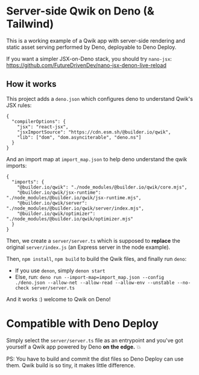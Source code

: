 # Server-side Qwik on Deno (& Tailwind)

This is a working example of a Qwik app with server-side rendering and static asset serving performed by Deno, deployable to Deno Deploy.

If you want a simpler JSX-on-Deno stack, you should try `nano-jsx`: https://github.com/FutureDrivenDev/nano-jsx-denon-live-reload

## How it works

This project adds a `deno.json` which configures deno to understand Qwik's JSX rules:

```
{
  "compilerOptions": {
    "jsx": "react-jsx",
    "jsxImportSource": "https://cdn.esm.sh/@builder.io/qwik",
    "lib": ["dom", "dom.asynciterable", "deno.ns"]
  }
}
```

And an import map at `import_map.json` to help deno understand the qwik imports:

```
{
  "imports": {
    "@builder.io/qwik": "./node_modules/@builder.io/qwik/core.mjs",
    "@builder.io/qwik/jsx-runtime": "./node_modules/@builder.io/qwik/jsx-runtime.mjs",
    "@builder.io/qwik/server": "./node_modules/@builder.io/qwik/server/index.mjs",
    "@builder.io/qwik/optimizer": "./node_modules/@builder.io/qwik/optimizer.mjs"
  }
}
```

Then, we create a `server/server.ts` which is supposed to **replace** the original `server/index.js` (an Express server in the node example).

Then, `npm install`, `npm build` to build the Qwik files, and finally run `deno`:

- If you use `denon`, simply `denon start`
- Else, run: `deno run --import-map=import_map.json --config ./deno.json --allow-net --allow-read --allow-env --unstable --no-check server/server.ts`

And it works :) welcome to Qwik on Deno!

# Compatible with Deno Deploy

Simply select the `server/server.ts` file as an entrypoint and you've got yourself a Qwik app powered by Deno **on the edge.** 💥

PS: You have to build and commit the dist files so Deno Deploy can use them. Qwik build is so tiny, it makes little difference.